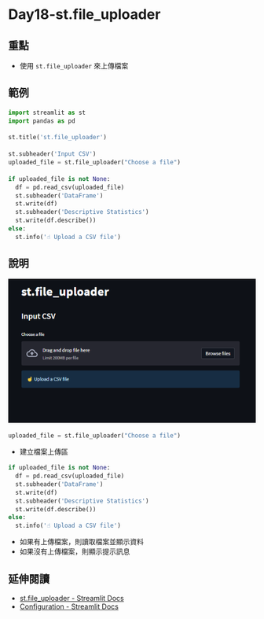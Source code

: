 # Day18-st.file_uploader

## 重點
+ 使用 `st.file_uploader` 來上傳檔案

## 範例
```python
import streamlit as st
import pandas as pd

st.title('st.file_uploader')

st.subheader('Input CSV')
uploaded_file = st.file_uploader("Choose a file")

if uploaded_file is not None:
  df = pd.read_csv(uploaded_file)
  st.subheader('DataFrame')
  st.write(df)
  st.subheader('Descriptive Statistics')
  st.write(df.describe())
else:
  st.info('☝️ Upload a CSV file')
```

## 說明
![](../fig/Day18.png)

```python
uploaded_file = st.file_uploader("Choose a file")
```
+ 建立檔案上傳區

```python
if uploaded_file is not None:
  df = pd.read_csv(uploaded_file)
  st.subheader('DataFrame')
  st.write(df)
  st.subheader('Descriptive Statistics')
  st.write(df.describe())
else:
  st.info('☝️ Upload a CSV file')
```
+ 如果有上傳檔案，則讀取檔案並顯示資料
+ 如果沒有上傳檔案，則顯示提示訊息

## 延伸閱讀
+ [st.file_uploader - Streamlit Docs](https://docs.streamlit.io/library/api-reference/widgets/st.file_uploader)
+ [Configuration - Streamlit Docs](https://docs.streamlit.io/library/advanced-features/configuration#set-configuration-options)